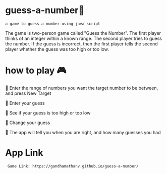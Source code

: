 # guess-a-number💯
    a game to guess a number using java script


The game is two-person game called "Guess the Number". The first player thinks of an integer within a known range. The second player tries to guess the number. If the guess is incorrect, then the first player tells the second player whether the guess was too high or too low.


# how to play 🎮

  📍 Enter the range of numbers you want the target number to be between, and press New Target

  📍 Enter your guess

  📍 See if your guess is too high or too low

  📍 Change your guess

  📍 The app will tell you when you are right, and how many guesses you had
  
# App Link
   
     Game Link: https://gandhamathanv.github.io/guess-a-number/
